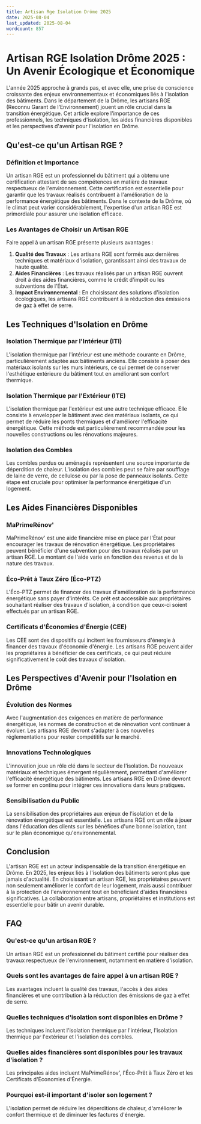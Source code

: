 ```yaml
---
title: Artisan Rge Isolation Drôme 2025
date: 2025-08-04
last_updated: 2025-08-04
wordcount: 857
---
```


# Artisan RGE Isolation Drôme 2025 : Un Avenir Écologique et Économique

L'année 2025 approche à grands pas, et avec elle, une prise de conscience croissante des enjeux environnementaux et économiques liés à l'isolation des bâtiments. Dans le département de la Drôme, les artisans RGE (Reconnu Garant de l’Environnement) jouent un rôle crucial dans la transition énergétique. Cet article explore l'importance de ces professionnels, les techniques d'isolation, les aides financières disponibles et les perspectives d'avenir pour l'isolation en Drôme.

## Qu'est-ce qu'un Artisan RGE ?

### Définition et Importance

Un artisan RGE est un professionnel du bâtiment qui a obtenu une certification attestant de ses compétences en matière de travaux respectueux de l'environnement. Cette certification est essentielle pour garantir que les travaux réalisés contribuent à l'amélioration de la performance énergétique des bâtiments. Dans le contexte de la Drôme, où le climat peut varier considérablement, l'expertise d'un artisan RGE est primordiale pour assurer une isolation efficace.

### Les Avantages de Choisir un Artisan RGE

Faire appel à un artisan RGE présente plusieurs avantages :

1. **Qualité des Travaux** : Les artisans RGE sont formés aux dernières techniques et matériaux d'isolation, garantissant ainsi des travaux de haute qualité.
2. **Aides Financières** : Les travaux réalisés par un artisan RGE ouvrent droit à des aides financières, comme le crédit d'impôt ou les subventions de l'État.
3. **Impact Environnemental** : En choisissant des solutions d'isolation écologiques, les artisans RGE contribuent à la réduction des émissions de gaz à effet de serre.

## Les Techniques d'Isolation en Drôme

### Isolation Thermique par l'Intérieur (ITI)

L'isolation thermique par l'intérieur est une méthode courante en Drôme, particulièrement adaptée aux bâtiments anciens. Elle consiste à poser des matériaux isolants sur les murs intérieurs, ce qui permet de conserver l'esthétique extérieure du bâtiment tout en améliorant son confort thermique.

### Isolation Thermique par l'Extérieur (ITE)

L'isolation thermique par l'extérieur est une autre technique efficace. Elle consiste à envelopper le bâtiment avec des matériaux isolants, ce qui permet de réduire les ponts thermiques et d'améliorer l'efficacité énergétique. Cette méthode est particulièrement recommandée pour les nouvelles constructions ou les rénovations majeures.

### Isolation des Combles

Les combles perdus ou aménagés représentent une source importante de déperdition de chaleur. L'isolation des combles peut se faire par soufflage de laine de verre, de cellulose ou par la pose de panneaux isolants. Cette étape est cruciale pour optimiser la performance énergétique d'un logement.

## Les Aides Financières Disponibles

### MaPrimeRénov'

MaPrimeRénov' est une aide financière mise en place par l'État pour encourager les travaux de rénovation énergétique. Les propriétaires peuvent bénéficier d'une subvention pour des travaux réalisés par un artisan RGE. Le montant de l'aide varie en fonction des revenus et de la nature des travaux.

### Éco-Prêt à Taux Zéro (Éco-PTZ)

L'Éco-PTZ permet de financer des travaux d'amélioration de la performance énergétique sans payer d'intérêts. Ce prêt est accessible aux propriétaires souhaitant réaliser des travaux d'isolation, à condition que ceux-ci soient effectués par un artisan RGE.

### Certificats d'Économies d'Énergie (CEE)

Les CEE sont des dispositifs qui incitent les fournisseurs d'énergie à financer des travaux d'économie d'énergie. Les artisans RGE peuvent aider les propriétaires à bénéficier de ces certificats, ce qui peut réduire significativement le coût des travaux d'isolation.

## Les Perspectives d'Avenir pour l'Isolation en Drôme

### Évolution des Normes

Avec l'augmentation des exigences en matière de performance énergétique, les normes de construction et de rénovation vont continuer à évoluer. Les artisans RGE devront s'adapter à ces nouvelles réglementations pour rester compétitifs sur le marché.

### Innovations Technologiques

L'innovation joue un rôle clé dans le secteur de l'isolation. De nouveaux matériaux et techniques émergent régulièrement, permettant d'améliorer l'efficacité énergétique des bâtiments. Les artisans RGE en Drôme devront se former en continu pour intégrer ces innovations dans leurs pratiques.

### Sensibilisation du Public

La sensibilisation des propriétaires aux enjeux de l'isolation et de la rénovation énergétique est essentielle. Les artisans RGE ont un rôle à jouer dans l'éducation des clients sur les bénéfices d'une bonne isolation, tant sur le plan économique qu'environnemental.

## Conclusion

L'artisan RGE est un acteur indispensable de la transition énergétique en Drôme. En 2025, les enjeux liés à l'isolation des bâtiments seront plus que jamais d'actualité. En choisissant un artisan RGE, les propriétaires peuvent non seulement améliorer le confort de leur logement, mais aussi contribuer à la protection de l'environnement tout en bénéficiant d'aides financières significatives. La collaboration entre artisans, propriétaires et institutions est essentielle pour bâtir un avenir durable.

## FAQ

### Qu'est-ce qu'un artisan RGE ?

Un artisan RGE est un professionnel du bâtiment certifié pour réaliser des travaux respectueux de l'environnement, notamment en matière d'isolation.

### Quels sont les avantages de faire appel à un artisan RGE ?

Les avantages incluent la qualité des travaux, l'accès à des aides financières et une contribution à la réduction des émissions de gaz à effet de serre.

### Quelles techniques d'isolation sont disponibles en Drôme ?

Les techniques incluent l'isolation thermique par l'intérieur, l'isolation thermique par l'extérieur et l'isolation des combles.

### Quelles aides financières sont disponibles pour les travaux d'isolation ?

Les principales aides incluent MaPrimeRénov', l'Éco-Prêt à Taux Zéro et les Certificats d'Économies d'Énergie.

### Pourquoi est-il important d'isoler son logement ?

L'isolation permet de réduire les déperditions de chaleur, d'améliorer le confort thermique et de diminuer les factures d'énergie.
